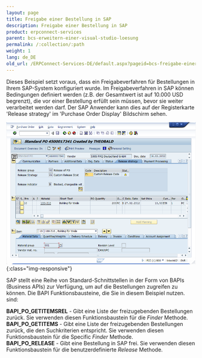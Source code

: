 ```yaml
---
layout: page
title: Freigabe einer Bestellung in SAP
description: Freigabe einer Bestellung in SAP
product: erpconnect-services
parent: bcs-erweitern-einer-visual-studio-loesung
permalink: /:collection/:path
weight: 1
lang: de_DE
old_url: /ERPConnect-Services-DE/default.aspx?pageid=bcs-freigabe-einer-bestellung-in-sap
---
```


Dieses Beispiel setzt voraus, dass ein Freigabeverfahren für Bestellungen in Ihrem SAP-System konfiguriert wurde.  Im Freigabeverfahren in SAP können Bedingungen definiert werden (z.B. der Gesamtwert ist auf 10.000 USD begrenzt), die vor einer Bestellung erfüllt sein müssen, bevor sie weiter verarbeitet werden darf. Der SAP Anwender kann dies auf der Registerkarte 'Release strategy' im 'Purchase Order Display' Bildschirm sehen.

![BCS-PO-VS-SAP](/img/content/BCS-PO-VS-SAP.png){:class="img-responsive"}

SAP stellt eine Reihe von Standard-Schnittstellen in der Form von BAPIs (Business APIs) zur Verfügung, um auf die Bestellungen zugreifen zu können. Die BAPI Funktionsbausteine, die Sie in diesem Beispiel nutzen. sind:

**BAPI_PO_GETITEMSREL** -	Gibt eine Liste der freizugebenden Bestellungen zurück. Sie verwenden diesen Funktionsbaustein für die *Finder* Methode.<br>
**BAPI_PO_GETITEMS** -	Gibt eine Liste der freizugebenden Bestellungen zurück, die den Suchkriterien entspricht. Sie verwenden diesen Funktionsbaustein für die Specific *Finder* Methode.<br>
**BAPI_PO_RELEASE** -	Gibt eine Bestellung in SAP frei. Sie verwenden diesen Funktionsbaustein für die benutzerdefinierte *Release* Methode.

